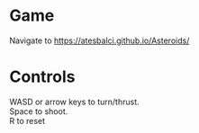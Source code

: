 # Game
Navigate to https://atesbalci.github.io/Asteroids/  

# Controls
WASD or arrow keys to turn/thrust.  
Space to shoot.  
R to reset
